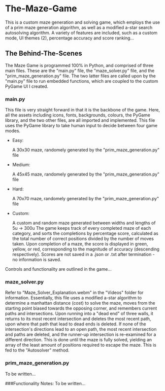 # The-Maze-Game
This is a custom maze generation and solving game, which employs the use of a prim maze generation algorithm, as well as a modified a-star search autosolving algorithm. A variety of features are included, such as a custom mode, UI themes (2), percentage accuracy and score ranking...

## The Behind-The-Scenes
The Maze Game is programmed 100% in Python, and comprised of three main files. These are the "main.py" file, the "maze_solver.py" file, and the "prim_maze_generation.py" file. The two latter files are called upon by the "main.py" file to run embedded functions, which are coupled to the custom PyGame UI I created. 

### main.py
This file is very straight forward in that it is the backbone of the game. Here, all the assets including icons, fonts, backgrounds, colours, the PyGame library, and the two other files, are all imported and implemented. This file uses the PyGame library to take human input to decide between four game modes.
- Easy:

  A 30x30 maze, randomely generated by the "prim_maze_generation.py" file
- Medium:

  A 45x45 maze, randomely generated by the "prim_maze_generation.py" file
- Hard:

  A 70x70 maze, randomely generated by the "prim_maze_generation.py" file
- Custom:

  A custom and random maze generated between widths and lengths of 5u -> 300u
The game keeps track of every completed maze of each category, and sorts the completions by percentage score, calculated as the total number of correct positions divided by the number of moves taken. Upon completion of a maze, the score is displayed in green, yellow, or red, corresponding to the magnitude of accuracy (descending respectively). Scores are not saved in a .json or .txt after termination - no information is saved.

Controls and functionality are outlined in the game...

### maze_solver.py
Refer to "Maze_Solver_Explanation.webm" in the "Videos" folder for information. 
Essentially, this file uses a modified a-star algorithm to determine a manhattan distance (cost) to solve the maze, moves from the starting point biased towards the opposing corner, and remembers current paths and intersections. Upon running into a "dead end" of three walls, it returns to its most recent intersection and deletes the most recent path, upon where that path that lead to dead ends is deleted. If none of the intersection's directions lead to an open path, the most recent intersection and paths are deleted, and the runner-up intersection is re-examined for a different direction. This is done until the maze is fully solved, yielding an array of the least amount of positions required to escape the maze. This is fed to the "Autosolver" method. 

### prim_maze_generation.py
To be written...

###Functionality Notes:
To be written...
